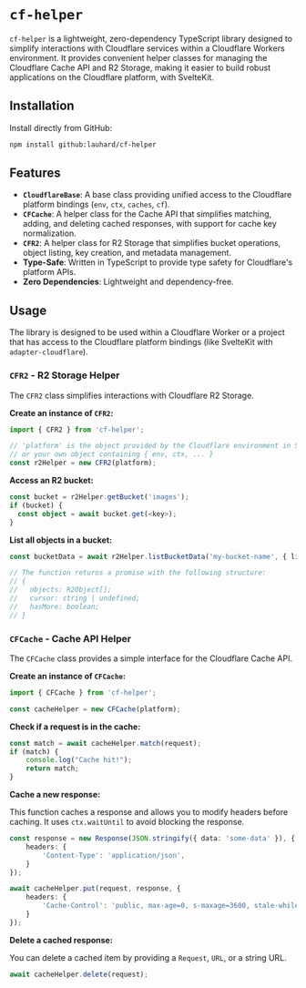 # `cf-helper`

`cf-helper` is a lightweight, zero-dependency TypeScript library designed to simplify interactions with Cloudflare services within a Cloudflare Workers environment. It provides convenient helper classes for managing the Cloudflare Cache API and R2 Storage, making it easier to build robust applications on the Cloudflare platform, with SvelteKit.

## Installation

Install directly from GitHub:

```bash
npm install github:lauhard/cf-helper
```

## Features

- **`CloudflareBase`**: A base class providing unified access to the Cloudflare platform bindings (`env`, `ctx`, `caches`, `cf`).
- **`CFCache`**: A helper class for the Cache API that simplifies matching, adding, and deleting cached responses, with support for cache key normalization.
- **`CFR2`**: A helper class for R2 Storage that simplifies bucket operations, object listing, key creation, and metadata management.
- **Type-Safe**: Written in TypeScript to provide type safety for Cloudflare's platform APIs.
- **Zero Dependencies**: Lightweight and dependency-free.

## Usage

The library is designed to be used within a Cloudflare Worker or a project that has access to the Cloudflare platform bindings (like SvelteKit with `adapter-cloudflare`).

### `CFR2` - R2 Storage Helper

The `CFR2` class simplifies interactions with Cloudflare R2 Storage.

**Create an instance of `CFR2`:**

```typescript
import { CFR2 } from 'cf-helper';

// 'platform' is the object provided by the Cloudflare environment in SvelteKit
// or your own object containing { env, ctx, ... }
const r2Helper = new CFR2(platform);
```

**Access an R2 bucket:**

```typescript
const bucket = r2Helper.getBucket('images');
if (bucket) {
  const object = await bucket.get(<key>);
}
```

**List all objects in a bucket:**

```typescript
const bucketData = await r2Helper.listBucketData('my-bucket-name', { limit: 100 });

// The function returns a promise with the following structure:
// {
//   objects: R2Object[];
//   cursor: string | undefined;
//   hasMore: boolean;
// }
```

### `CFCache` - Cache API Helper

The `CFCache` class provides a simple interface for the Cloudflare Cache API.

**Create an instance of `CFCache`:**

```typescript
import { CFCache } from 'cf-helper';

const cacheHelper = new CFCache(platform);
```

**Check if a request is in the cache:**

```typescript
const match = await cacheHelper.match(request);
if (match) {
    console.log("Cache hit!");
    return match;
}
```

**Cache a new response:**

This function caches a response and allows you to modify headers before caching. It uses `ctx.waitUntil` to avoid blocking the response.

```typescript
const response = new Response(JSON.stringify({ data: 'some-data' }), {
    headers: {
        'Content-Type': 'application/json',
    }
});

await cacheHelper.put(request, response, {
    headers: {
        'Cache-Control': 'public, max-age=0, s-maxage=3600, stale-while-revalidate=86400',
    }
});
```

**Delete a cached response:**

You can delete a cached item by providing a `Request`, `URL`, or a string URL.

```typescript
await cacheHelper.delete(request);
```